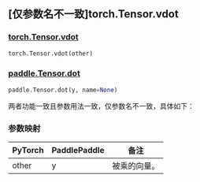 ## [仅参数名不一致]torch.Tensor.vdot

### [torch.Tensor.vdot](https://pytorch.org/docs/stable/generated/torch.Tensor.vdot.html#torch.Tensor.vdot)

```python
torch.Tensor.vdot(other)
```

### [paddle.Tensor.dot](https://www.paddlepaddle.org.cn/documentation/docs/zh/api/paddle/Tensor_cn.html#dot-y-name-none)

```python
paddle.Tensor.dot(y, name=None)
```

两者功能一致且参数用法一致，仅参数名不一致，具体如下：
### 参数映射

| PyTorch       | PaddlePaddle | 备注                                                   |
| ------------- | ------------ | ------------------------------------------------------ |
|  other |  y  | 被乘的向量。   |
